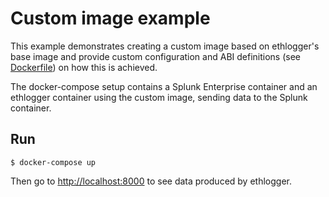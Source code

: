 # Custom image example

This example demonstrates creating a custom image based on ethlogger's base image and provide custom configuration and ABI definitions (see [Dockerfile](./Dockerfile)) on how this is achieved.

The docker-compose setup contains a Splunk Enterprise container and an ethlogger container using the custom image, sending data to the Splunk container.

## Run

```sh-session
$ docker-compose up
```

Then go to [http://localhost:8000](http://localhost:8000) to see data produced by ethlogger.
